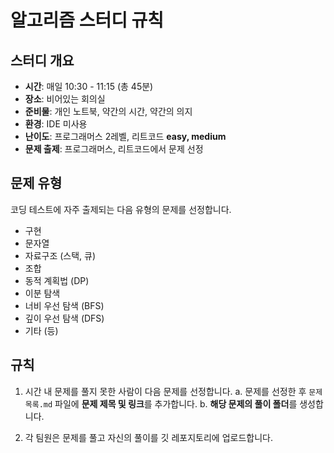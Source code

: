 # 알고리즘 스터디 규칙

## 스터디 개요
- **시간**: 매일 10:30 - 11:15 (총 45분)
- **장소**: 비어있는 회의실
- **준비물**: 개인 노트북, 약간의 시간, 약간의 의지
- **환경**: IDE 미사용
- **난이도**: 프로그래머스 2레벨, 리트코드 **easy, medium**
- **문제 출제**: 프로그래머스, 리트코드에서 문제 선정

## 문제 유형
코딩 테스트에 자주 출제되는 다음 유형의 문제를 선정합니다.
- 구현
- 문자열
- 자료구조 (스택, 큐)
- 조합
- 동적 계획법 (DP)
- 이분 탐색
- 너비 우선 탐색 (BFS)
- 깊이 우선 탐색 (DFS)
- 기타 (등)

## 규칙
1. 시간 내 문제를 풀지 못한 사람이 다음 문제를 선정합니다.
   a. 문제를 선정한 후 `문제목록.md` 파일에 **문제 제목 및 링크**를 추가합니다.
   b. **해당 문제의 풀이 폴더**를 생성합니다.
   
2. 각 팀원은 문제를 풀고 자신의 풀이를 깃 레포지토리에 업로드합니다.
